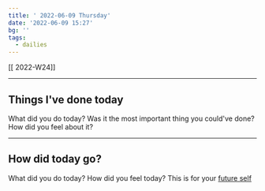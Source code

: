 ```yaml
---
title: ' 2022-06-09 Thursday'
date: '2022-06-09 15:27'
bg: '' 
tags:
  - dailies
---
```


[[ 2022-W24]]

___________________________
## Things I've done today
What did you do today? Was it the most important thing you could've done? How did you feel about it?

___________________________
## How did today go?
What did you do today? How did you feel today? This is for your [future self](https://sive.rs/dj)